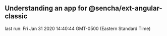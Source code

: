 ## Understanding an app for @sencha/ext-angular-classic

last run: Fri Jan 31 2020 14:40:44 GMT-0500 (Eastern Standard Time)
